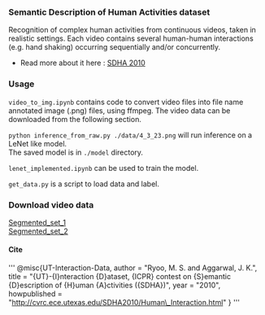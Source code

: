 ### Semantic Description of Human Activities dataset
Recognition of complex human activities from continuous videos, taken in realistic settings. Each video contains several human-human interactions (e.g. hand shaking) occurring sequentially and/or concurrently.     

* Read more about it here : [SDHA 2010](http://cvrc.ece.utexas.edu/SDHA2010/Human_Interaction.html)    


### Usage
`video_to_img.ipynb` contains code to convert video files into file name annotated
image (.png) files, using ffmpeg. The video data can be downloaded from the following section.    

`python inference_from_raw.py ./data/4_3_23.png` will run inference on a LeNet like model.   
The saved model is in `./model` directory.   

`lenet_implemented.ipynb` can be used to train the model.

`get_data.py` is a script to load data and label.    


### Download video data
[Segmented_set_1](http://cvrc.ece.utexas.edu/SDHA2010/videos/competition_1/ut-interaction_segmented_set1.zip)     
[Segmented_set_2](http://cvrc.ece.utexas.edu/SDHA2010/videos/competition_1/ut-interaction_segmented_set2.zip)


#### Cite
'''
@misc{UT-Interaction-Data,
      author = "Ryoo, M. S. and Aggarwal, J. K.",
      title = "{UT}-{I}nteraction {D}ataset, {ICPR} contest on {S}emantic {D}escription of {H}uman {A}ctivities ({SDHA})",
      year = "2010",
      howpublished = "http://cvrc.ece.utexas.edu/SDHA2010/Human\_Interaction.html"
}
'''
